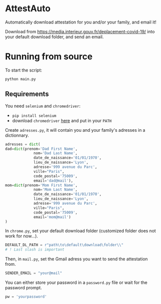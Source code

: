 # AttestAuto

Automatically download attestation for you and/or your family, and email it!

Download from https://media.interieur.gouv.fr/deplacement-covid-19/ into your default download folder, and send an email.

# Running from source

To start the script:

`python main.py`

## Requirements

You need `selenium` and `chromedriver`:

 - `pip install selenium`
 - download `chromedriver` [here](https://chromedriver.chromium.org/getting-started) and put in your `PATH`

Create `adresses.py`, it will contain you and your family's adresses in a dictionnary.
```python
adresses = dict(
dad=dict(prenom='Dad First Name',
             nom='Dad Last Name',
             date_de_naissance='01/01/1970',
             lieu_de_naissance='Lyon',
             adresse='999 avenue du Parc',
             ville="Paris",
             code_postal='75009',
             email='dad@mail'),
mom=dict(prenom='Mom First Name',
             nom='Mom Last Name',
             date_de_naissance='01/01/1970',
             lieu_de_naissance='Lyon',
             adresse='999 avenue du Parc',
             ville="Paris",
             code_postal='75009',
             email='mom@mail')
)
```

In `chrome.py`, set your default download folder (customized folder does not work for now...).
```python
DEFAULT_DL_PATH = r"path\to\default\download\folder\\"
# ! Last slash is important
```

Then, in `mail.py`, set the Gmail adress you want to send the attestation from.
```python
SENDER_EMAIL = "your@mail"
```

You can either store your password in a `password.py` file or wait for the password prompt.
```python
pw = 'yourpassword'
```
